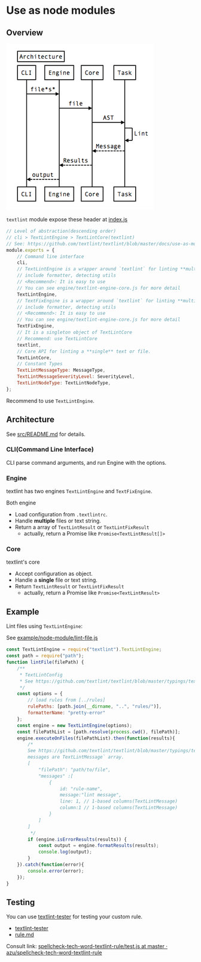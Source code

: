 # Use as node modules

## Overview

![overview](./resources/architecture.png)


`textlint` module expose these header at [index.js](../src/index.js)

```js
// Level of abstraction(descending order)
// cli > TextLintEngine > TextLintCore(textlint)
// See: https://github.com/textlint/textlint/blob/master/docs/use-as-modules.md
module.exports = {
    // Command line interface
    cli,
    // TextLintEngine is a wrapper around `textlint` for linting **multiple** files
    // include formatter, detecting utils
    // <Recommend>: It is easy to use
    // You can see engine/textlint-engine-core.js for more detail
    TextLintEngine,
    // TextFixEngine is a wrapper around `textlint` for linting **multiple** files
    // include formatter, detecting utils
    // <Recommend>: It is easy to use
    // You can see engine/textlint-engine-core.js for more detail
    TextFixEngine,
    // It is a singleton object of TextLintCore
    // Recommend: use TextLintCore
    textlint,
    // Core API for linting a **single** text or file.
    TextLintCore,
    // Constant Types
    TextLintMessageType: MessageType,
    TextLintMessageSeverityLevel: SeverityLevel,
    TextLintNodeType: TextLintNodeType,
};
```

Recommend to use `TextLintEngine`.

## Architecture

See [src/README.md](../src/README.md) for details.

### CLI(Command Line Interface)

CLI parse command arguments, and run Engine with the options.

### Engine

textlint has two engines `TextLintEngine` and `TextFixEngine`.

Both engine

- Load configuration from `.textlintrc`.
- Handle **multiple** files or text string.
- Return a array of `TextLintResult` or `TextLintFixResult`
    - actually, return a Promise like `Promise<TextLintResult[]>`

### Core

textlint's core 

- Accept configuration as object.
- Handle a **single** file or text string.
- Return `TextLintResult` or `TextLintFixResult`
    - actually, return a Promise like `Promise<TextLintResult>`

## Example

Lint files using `TextLintEngine`:

See [example/node-module/lint-file.js](example/node-module/lint-file.js)

```js
const TextLintEngine = require("textlint").TextLintEngine;
const path = require("path");
function lintFile(filePath) {
    /**
     * TextLintConfig
     * See https://github.com/textlint/textlint/blob/master/typings/textlint.d.ts
     */
    const options = {
        // load rules from [../rules]
        rulePaths: [path.join(__dirname, "..", "rules/")],
        formatterName: "pretty-error"
    };
    const engine = new TextLintEngine(options);
    const filePathList = [path.resolve(process.cwd(), filePath)];
    engine.executeOnFiles(filePathList).then(function(results){
        /* 
        See https://github.com/textlint/textlint/blob/master/typings/textlint.d.ts
        messages are TextLintMessage` array.
        [
            "filePath": "path/to/file",
            "messages" :[
                {
                    id: "rule-name",
                    message:"lint message",
                    line: 1, // 1-based columns(TextLintMessage)
                    column:1 // 1-based columns(TextLintMessage)
                }
            ]
        ]
         */
        if (engine.isErrorResults(results)) {
            const output = engine.formatResults(results);
            console.log(output);
        }
    }).catch(function(error){
        console.error(error);
    });
}
```

## Testing

You can use [textlint-tester](https://github.com/textlint/textlint-tester "textlint-tester") for testing your custom rule.

- [textlint-tester](https://github.com/textlint/textlint-tester "textlint-tester")
- [rule.md](./rule.md)

Consult link: [spellcheck-tech-word-textlint-rule/test.js at master · azu/spellcheck-tech-word-textlint-rule](https://github.com/azu/spellcheck-tech-word-textlint-rule/blob/master/test/test.js "spellcheck-tech-word-textlint-rule/test.js at master · azu/spellcheck-tech-word-textlint-rule")
